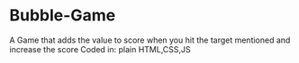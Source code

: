 # Bubble-Game
A Game that adds the value to score when you hit the target mentioned and increase the score
Coded in: plain HTML,CSS,JS
